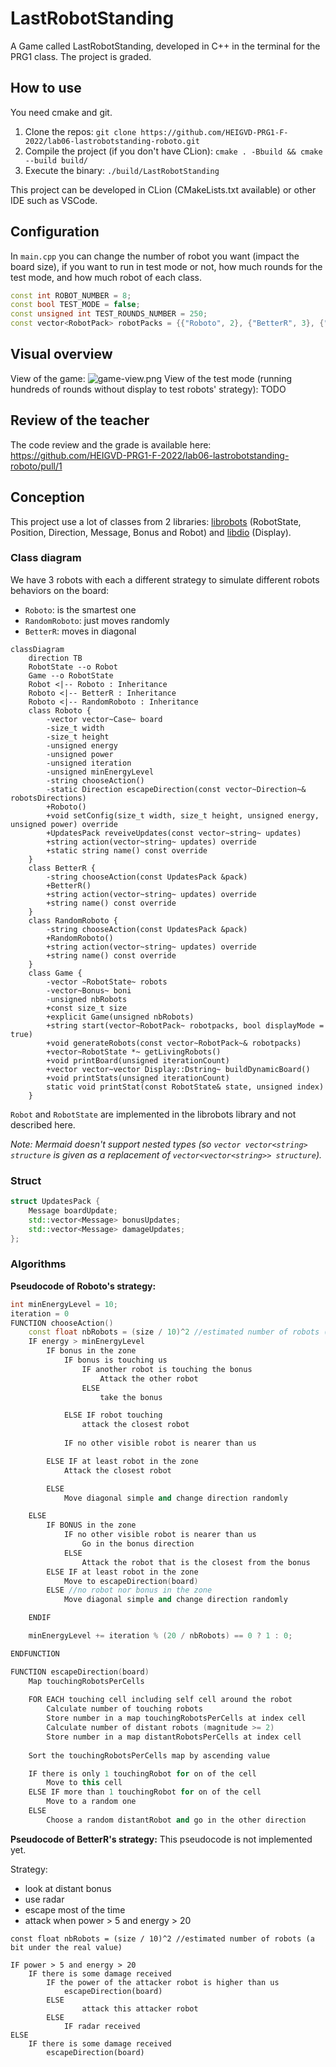 # LastRobotStanding
A Game called LastRobotStanding, developed in C++ in the terminal for the PRG1 class. The project is graded.

## How to use
You need cmake and git.
1. Clone the repos: `git clone https://github.com/HEIGVD-PRG1-F-2022/lab06-lastrobotstanding-roboto.git`
1. Compile the project (if you don't have CLion): `cmake . -Bbuild && cmake --build build/`
1. Execute the binary: `./build/LastRobotStanding`

This project can be developed in CLion (CMakeLists.txt available) or other IDE such as VSCode.

## Configuration
In `main.cpp` you can change the number of robot you want (impact the board size), if you want to run in test mode or not, how much rounds for the test mode, and how much robot of each class.
```cpp
const int ROBOT_NUMBER = 8;
const bool TEST_MODE = false;
const unsigned int TEST_ROUNDS_NUMBER = 250;
const vector<RobotPack> robotPacks = {{"Roboto", 2}, {"BetterR", 3}, {"RandomRoboto", 3}};
```

## Visual overview
View of the game:
![game-view.png](imgs/game-view.png)
View of the test mode (running hundreds of rounds without display to test robots' strategy):
TODO

## Review of the teacher
The code review and the grade is available here: https://github.com/HEIGVD-PRG1-F-2022/lab06-lastrobotstanding-roboto/pull/1

## Conception
This project use a lot of classes from 2 libraries: [librobots](https://github.com/HEIGVD-PRG1-F-2022/librobots) (RobotState, Position, Direction, Message, Bonus and Robot) and [libdio](https://github.com/HEIGVD-PRG1-F-2022/libdio) (Display).

### Class diagram
We have 3 robots with each a different strategy to simulate different robots behaviors on the board:
- `Roboto`: is the smartest one
- `RandomRoboto`: just moves randomly
- `BetterR`: moves in diagonal

```mermaid
classDiagram
	direction TB
	RobotState --o Robot
	Game --o RobotState
	Robot <|-- Roboto : Inheritance
	Roboto <|-- BetterR : Inheritance
	Roboto <|-- RandomRoboto : Inheritance
	class Roboto {
		-vector vector~Case~ board
		-size_t width
		-size_t height
		-unsigned energy
		-unsigned power
		-unsigned iteration
		-unsigned minEnergyLevel
		-string chooseAction()
		-static Direction escapeDirection(const vector~Direction~& robotsDirections)
		+Roboto()
		+void setConfig(size_t width, size_t height, unsigned energy, unsigned power) override
		+UpdatesPack reveiveUpdates(const vector~string~ updates)
		+string action(vector~string~ updates) override
		+static string name() const override
	}
	class BetterR {
	    -string chooseAction(const UpdatesPack &pack)
	    +BetterR()
	    +string action(vector~string~ updates) override
	    +string name() const override
	}
	class RandomRoboto {
	    -string chooseAction(const UpdatesPack &pack)
	    +RandomRoboto()
	    +string action(vector~string~ updates) override
	    +string name() const override
	}
	class Game {
		-vector ~RobotState~ robots
		-vector~Bonus~ boni
		-unsigned nbRobots
		+const size_t size
		+explicit Game(unsigned nbRobots)
		+string start(vector~RobotPack~ robotpacks, bool displayMode = true)
		+void generateRobots(const vector~RobotPack~& robotpacks)
		+vector~RobotState *~ getLivingRobots()
		+void printBoard(unsigned iterationCount)
		+vector vector~vector Display::Dstring~ buildDynamicBoard()
		+void printStats(unsigned iterationCount)
		static void printStat(const RobotState& state, unsigned index)
	}
```
`Robot` and `RobotState` are implemented in the librobots library and not described here.

*Note: Mermaid doesn't support nested types (so `vector vector<string> structure` is given as a replacement of `vector<vector<string>> structure`).*

### Struct
```cpp
struct UpdatesPack {
    Message boardUpdate;
    std::vector<Message> bonusUpdates;
    std::vector<Message> damageUpdates;
};
```

### Algorithms
**Pseudocode of Roboto's strategy:**
```cpp
int minEnergyLevel = 10;
iteration = 0
FUNCTION chooseAction()
	const float nbRobots = (size / 10)^2 //estimated number of robots (a bit under the real value)
	IF energy > minEnergyLevel 
		IF bonus in the zone
			IF bonus is touching us
				IF another robot is touching the bonus
					Attack the other robot
				ELSE
					take the bonus

			ELSE IF robot touching
				attack the closest robot
			
			IF no other visible robot is nearer than us

		ELSE IF at least robot in the zone
			Attack the closest robot

		ELSE
			Move diagonal simple and change direction randomly

	ELSE
		IF BONUS in the zone
			IF no other visible robot is nearer than us
				Go in the bonus direction
			ELSE
				Attack the robot that is the closest from the bonus
		ELSE IF at least robot in the zone
			Move to escapeDirection(board)
		ELSE //no robot nor bonus in the zone
			Move diagonal simple and change direction randomly

	ENDIF

	minEnergyLevel += iteration % (20 / nbRobots) == 0 ? 1 : 0;

ENDFUNCTION

FUNCTION escapeDirection(board)
	Map touchingRobotsPerCells
	
	FOR EACH touching cell including self cell around the robot
		Calculate number of touching robots
		Store number in a map touchingRobotsPerCells at index cell
		Calculate number of distant robots (magnitude >= 2)
		Store number in a map distantRobotsPerCells at index cell
	
	Sort the touchingRobotsPerCells map by ascending value

	IF there is only 1 touchingRobot for on of the cell
		Move to this cell
	ELSE IF more than 1 touchingRobot for on of the cell
		Move to a random one
	ELSE
		Choose a random distantRobot and go in the other direction

```

**Pseudocode of BetterR's strategy:**
This pseudocode is not implemented yet.

Strategy:
- look at distant bonus
- use radar
- escape most of the time
- attack when power > 5 and energy > 20

```
const float nbRobots = (size / 10)^2 //estimated number of robots (a bit under the real value)

IF power > 5 and energy > 20
	IF there is some damage received
		IF the power of the attacker robot is higher than us
			escapeDirection(board)
		ELSE
				attack this attacker robot 
		ELSE 
			IF radar received
ELSE
	IF there is some damage received
		escapeDirection(board)
		
```